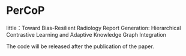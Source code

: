 # PerCoP

little：Toward Bias-Resilient Radiology Report Generation: Hierarchical Contrastive Learning and Adaptive Knowledge Graph Integration

The code will be released after the publication of the paper.
